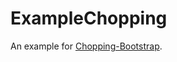 ExampleChopping
===============

An example for [Chopping-Bootstrap](https://github.com/XinyueZ/Chopping).


